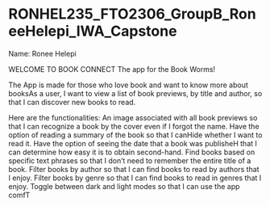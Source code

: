 # RONHEL235_FTO2306_GroupB_RoneeHelepi_IWA_Capstone
Name: Ronee Helepi

WELCOME TO BOOK CONNECT 
The app for the Book Worms!  

The App is made for those who love book and want to know more about booksAs a user, I want to view a list of book previews, by title and author, so that I can discover new books to read.

Here are the functionalities:
 An image associated with all book previews so that I can recognize a book by the cover even if I forgot the name.
 Have the option of reading a summary of the book so that I canHide whether I want to read it.
 Have the option of seeing the date that a book was publisheH that I can determine how easy it is to obtain second-hand.
Find books based on specific text phrases so that I don’t need to remember the entire title of a book.
Filter books by author so that I can find books to read by authors that I enjoy.
Filter books by genre so that I can find books to read in genres that I enjoy.
Toggle between dark and light modes so that I can use the app comfT
